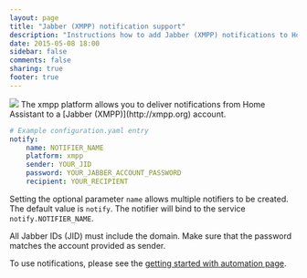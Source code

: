 ```yaml
---
layout: page
title: "Jabber (XMPP) notification support"
description: "Instructions how to add Jabber (XMPP) notifications to Home Assistant."
date: 2015-05-08 18:00
sidebar: false
comments: false
sharing: true
footer: true
---
```


<img src='/images/supported_brands/xmpp.png' class='brand pull-right' />
The xmpp platform allows you to deliver notifications from Home Assistant to a [Jabber (XMPP)](http://xmpp.org) account.

```yaml
# Example configuration.yaml entry
notify:
    name: NOTIFIER_NAME
    platform: xmpp
    sender: YOUR_JID
    password: YOUR_JABBER_ACCOUNT_PASSWORD
    recipient: YOUR_RECIPIENT
```

Setting the optional parameter `name` allows multiple notifiers to be created.
The default value is `notify`. The notifier will bind to the service
`notify.NOTIFIER_NAME`.

All Jabber IDs (JID) must include the domain. Make sure that the password matches the account provided as sender.

To use notifications, please see the [getting started with automation page]({{site_root}}/components/automation.html).
